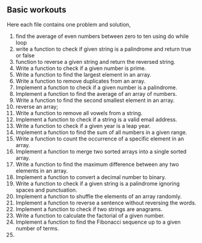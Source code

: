 ## Basic workouts

Here each file contains one problem and solution,

1. find the average of even numbers between zero to ten using do while loop
2. write a function to check if given string is a palindrome and return true or false
3. function to reverse a given string and return the reversed string.
4. Write a function to check if a given number is prime.
5. Write a function to find the largest element in an array.
6. Write a function to remove duplicates from an array.
7. Implement a function to check if a given number is a palindrome.
8.  Implement a function to find the average of an array of numbers.
9.  Write a function to find the second smallest element in an array.
10. reverse an array;
11. Write a function to remove all vowels from a string.
12. Implement a function to check if a string is a valid email address.
13. Write a function to check if a given year is a leap year.
14. Implement a function to find the sum of all numbers in a given range.
15. Write a function to count the occurrence of a specific element in an array.
16. Implement a function to merge two sorted arrays into a single sorted array.
17. Write a function to find the maximum difference between any two elements in an array.
18. Implement a function to convert a decimal number to binary.
19. Write a function to check if a given string is a palindrome ignoring spaces and punctuation.
20. Implement a function to shuffle the elements of an array randomly.
21. Implement a function to reverse a sentence without reversing the words.
22. Implement a function to check if two strings are anagrams.
23. Write a function to calculate the factorial of a given number.
24. Implement a function to find the Fibonacci sequence up to a given number of terms.
25. 

